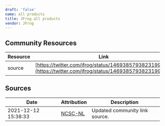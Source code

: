 ```yaml
---
draft: 'false'
name: all products
title: JFrog all products
vendor: JFrog
---
```



## Community Resources
| Resource | Link |
| --- | --- |
| source | [https://twitter.com/jfrog/status/1469385793823199240](https://twitter.com/jfrog/status/1469385793823199240) |


## Sources
| Date | Attribution | Description |
| --- | --- | --- |
| 2021-12-12 15:38:33 | [NCSC-NL](https://github.com/NCSC-NL/log4shell/blob/main/software/README.md) | Updated community link source.  |
